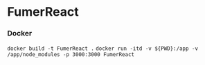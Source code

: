 # FumerReact

### Docker

`docker build -t FumerReact .`
`docker run -itd -v ${PWD}:/app -v /app/node_modules -p 3000:3000 FumerReact`
